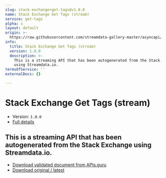```yaml
---
slug: stack-exchange+get-tags@v1.0.0
name: Stack Exchange Get Tags (stream)
service: get-tags
alpha: s
layout: default
origin: >-
  https://raw.githubusercontent.com/streamdata-gallery-master/asyncapi/master/_listings/stack-exchange/stack-exchange-get-tags-stream-async.md
info:
  title: Stack Exchange Get Tags (stream)
  version: 1.0.0
  description: >-
    This is a streaming API that has been autogenerated from the Stack Exchange
    using Streamdata.io.
termsOfService: ''
externalDocs: {}

---
```

# Stack Exchange Get Tags (stream)

* Version: `1.0.0`
* [Full details](../html/stack-exchange+get-tags@v1.0.0.html)



## This is a streaming API that has been autogenerated from the Stack Exchange using Streamdata.io.



* [Download validated document from APIs.guru](https://raw.githubusercontent.com/APIs-guru/asyncapi-directory/master/docs/APIs/stack-exchange%2Bget-tags%40v1.0.0.yaml)
* [Download original / latest](https://raw.githubusercontent.com/streamdata-gallery-master/asyncapi/master/_listings/stack-exchange/stack-exchange-get-tags-stream-async.md)

<script type="application/ld+json">
{
  "@context": "http://schema.org/",
  "@type": "WebAPI",
  "description": "This is a streaming API that has been autogenerated from the Stack Exchange using Streamdata.io.",
  "documentation": "",

  "name": "Stack Exchange Get Tags (stream)"
}
</script>
